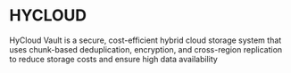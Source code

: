 # HYCLOUD
HyCloud Vault is a secure, cost-efficient hybrid cloud storage system that uses chunk-based deduplication, encryption, and cross-region replication to reduce storage costs and ensure high data availability
